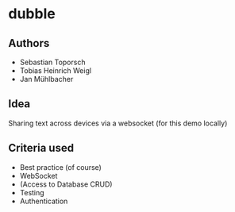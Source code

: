 # dubble

## Authors
- Sebastian Toporsch
- Tobias Heinrich Weigl
- Jan Mühlbacher

## Idea
Sharing text across devices via a websocket (for this demo locally)

## Criteria used
 - Best practice (of course)
 - WebSocket
 - (Access to Database CRUD)
 - Testing
 - Authentication
